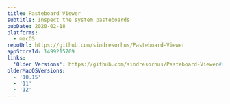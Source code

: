```yaml
---
title: Pasteboard Viewer
subtitle: Inspect the system pasteboards
pubDate: 2020-02-18
platforms:
  - macOS
repoUrl: https://github.com/sindresorhus/Pasteboard-Viewer
appStoreId: 1499215709
links:
  'Older Versions': https://github.com/sindresorhus/Pasteboard-Viewer#download
olderMacOSVersions:
  - '10.15'
  - '11'
  - '12'
---
```

